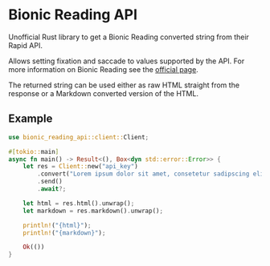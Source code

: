 # Bionic Reading API

Unofficial Rust library to get a Bionic Reading converted string from their Rapid API.

Allows setting fixation and saccade to values supported by the API.
For more information on Bionic Reading see the [official page](https://bionic-reading.com/).

The returned string can be used either as raw HTML straight from the response or a Markdown converted version of the HTML.

## Example

```rust
use bionic_reading_api::client::Client;

#[tokio::main]
async fn main() -> Result<(), Box<dyn std::error::Error>> {
    let res = Client::new("api_key")
        .convert("Lorem ipsum dolor sit amet, consetetur sadipscing elitr, sed diam nonumy eirmod tempor invidunt ut labore et dolore magna aliquyam erat, sed diam voluptua.")
        .send()
        .await?;

    let html = res.html().unwrap();
    let markdown = res.markdown().unwrap();

    println!("{html}");
    println!("{markdown}");

    Ok(())
}
```
